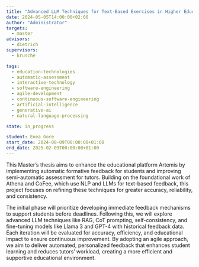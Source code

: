 ```yaml
---
title: "Advanced LLM Techniques for Text-Based Exercises in Higher Education"
date: 2024-05-05T14:00:00+02:00
author: "Administrator"
targets:
  - master
advisors:
  - dietrich
supervisors:
  - krusche

tags:
  - education-technologies
  - automatic-assessment
  - interactive-technology
  - software-engineering
  - agile-development
  - continuous-software-engineering
  - artificial-intelligence
  - generative-ai
  - natural-language-processing

state: in_progress

student: Enea Gore
start_date: 2024-08-09T00:00:00+01:00
end_date: 2025-02-09T00:00:00+01:00
---
```

This Master’s thesis aims to enhance the educational platform Artemis by implementing automatic formative feedback for students and improving semi-automatic assessment for tutors. Building on the foundational work of Athena and CoFee, which use NLP and LLMs for text-based feedback, this project focuses on refining these techniques for greater accuracy, reliability, and consistency.

The initial phase will prioritize developing immediate feedback mechanisms to support students before deadlines. Following this, we will explore advanced LLM techniques like RAG, CoT prompting, self-consistency, and fine-tuning models like Llama 3 and GPT-4 with historical feedback data. Each iteration will be evaluated for accuracy, efficiency, and educational impact to ensure continuous improvement. By adopting an agile approach, we aim to deliver automated, personalized feedback that enhances student learning and reduces tutors’ workload, creating a more efficient and supportive educational environment.